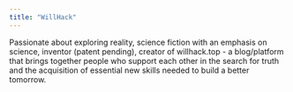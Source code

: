 ```yaml
---
title: "WillHack"
---
```


Passionate about exploring reality, science fiction with an emphasis on science, inventor (patent pending), creator of willhack.top - a blog/platform that brings together people who support each other in the search for truth and the acquisition of essential new skills needed to build a better tomorrow.
